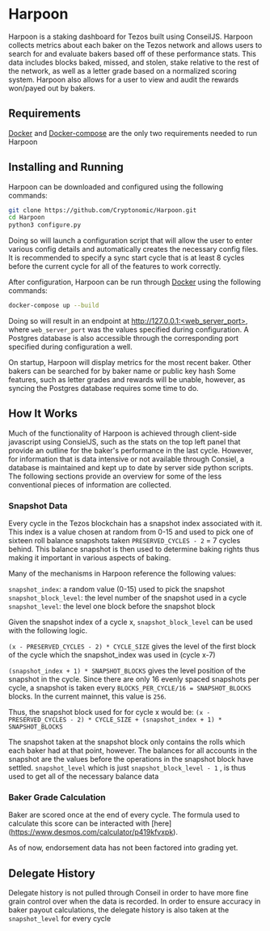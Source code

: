 # Harpoon
Harpoon is a staking dashboard for Tezos built using ConseilJS. Harpoon collects metrics about each baker on the Tezos network and allows users to search for and evaluate bakers based off of these performance stats. This data includes blocks baked, missed, and stolen, stake relative to the rest of the network, as well as a letter grade based on a normalized scoring system. Harpoon also allows for a user to view and audit the rewards won/payed out by bakers. 

## Requirements
[Docker](https://docs.docker.com/engine/install/) and [Docker-compose](https://docs.docker.com/compose/install/) are the only two requirements needed to run Harpoon

## Installing and Running
Harpoon can be downloaded and configured using the following commands:
```bash
git clone https://github.com/Cryptonomic/Harpoon.git
cd Harpoon
python3 configure.py
```
Doing so will launch a configuration script that will allow the user to enter various config details and automatically creates the necessary config files. It is recommended to specify a sync start cycle that is at least 8 cycles before the current cycle for all of the features to work correctly.

After configuration, Harpoon can be run through [Docker](https://docs.docker.com/engine/install/) using the following commands:
```bash
docker-compose up --build
```
Doing so will result in an endpoint at http://127.0.0.1:<web_server_port>, where `web_server_port` was the values specified during configuration. A Postgres database is also accessible through the corresponding port specified during configuration a well.

On startup, Harpoon will display metrics for the most recent baker. Other bakers can be searched for by baker name or public key hash 
Some features, such as letter grades and rewards will be unable, however, as syncing the Postgres database requires some time to do. 

## How It Works

Much of the functionality of Harpoon is achieved through client-side javascript using ConsielJS, such as the stats on the top left panel that provide an outline for the baker's performance in the last cycle. However, for information that is data intensive or not available through Consiel, a database is maintained and kept up to date by server side python scripts. The following sections provide an overview for some of the less conventional pieces of information are collected. 

### Snapshot Data

Every cycle in the Tezos blockchain has a snapshot index associated with it. This index is a value chosen at random from 0-15 and used to pick one of sixteen roll balance snapshots taken `PRESERVED_CYCLES - 2` = 7 cycles behind. This balance snapshot is then used to determine baking rights thus making it important in various aspects of baking. 

Many of the mechanisms in Harpoon reference the following values:

`snapshot_index`: a random value (0-15) used to pick the snapshot
`snapshot_block_level`: the level number of the snapshot used in a cycle
`snapshot_level`: the level one block before the snapshot block

Given the snapshot index of a cycle x, `snapshot_block_level` can be used with the following logic.

`(x - PRESERVED_CYCLES - 2) * CYCLE_SIZE` gives the level of the first block of the cycle which the snapshot_index was used in (cycle x-7)
 
`(snapshot_index + 1) * SNAPSHOT_BLOCKS` gives the level position of the snapshot in the cycle. Since there are only 16 evenly spaced snapshots per cycle, a snapshot is taken every `BLOCKS_PER_CYCLE/16 = SNAPSHOT_BLOCKS` blocks. In the current mainnet, this value is `256`.

Thus, the snapshot block used for for cycle x would be:
`(x - PRESERVED_CYCLES - 2) * CYCLE_SIZE + (snapshot_index + 1) * SNAPSHOT_BLOCKS`

The snapshot taken at the snapshot block only contains the rolls which each baker had at that point, however. The balances for all accounts in the snapshot are the values before the operations in the snapshot block have settled. `snapshot_level` which is just `snapshot_block_level - 1` , is thus used to get all of the necessary balance data

### Baker Grade Calculation

Baker are scored once at the end of every cycle. The formula used to calculate this score can be interacted with [here] (https://www.desmos.com/calculator/p419kfvxpk).

As of now, endorsement data has not been factored into grading yet.

## Delegate History

Delegate history is not pulled through Conseil in order to have more fine grain control over when the data is recorded. In order to ensure accuracy in baker payout calculations, the delegate history is also taken at the `snapshot_level` for every cycle






